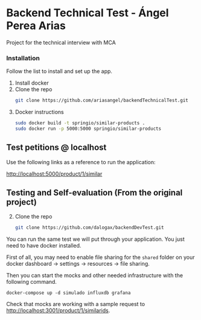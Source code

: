 # Backend Technical Test - Ángel Perea Arias
Project for the technical interview with MCA

### Installation

Follow the list to install and set up the app.

1. Install docker
2. Clone the repo
   ```sh
   git clone https://github.com/ariasangel/backendTechnicalTest.git
   ```
3. Docker instructions
   ```sh
   sudo docker build -t springio/similar-products .
   sudo docker run -p 5000:5000 springio/similar-products
   ```

## Test petitions @ localhost
Use the following links as a reference to run the application:

[http://localhost:5000/product/1/similar](http://localhost:3001/product/1/similar)



## Testing and Self-evaluation (From the original project)
2. Clone the repo
   ```sh
   git clone https://github.com/dalogax/backendDevTest.git
   ```
You can run the same test we will put through your application. You just need to have docker installed.

First of all, you may need to enable file sharing for the `shared` folder on your docker dashboard -> settings -> resources -> file sharing.

Then you can start the mocks and other needed infrastructure with the following command.
```
docker-compose up -d simulado influxdb grafana
```
Check that mocks are working with a sample request to [http://localhost:3001/product/1/similarids](http://localhost:3001/product/1/similarids).
